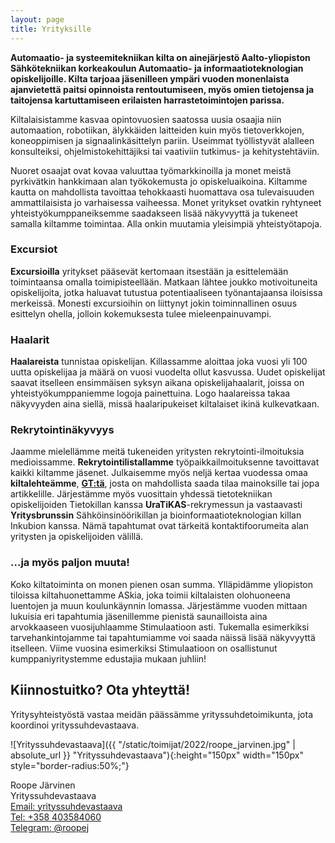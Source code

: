 ```yaml
---
layout: page
title: Yrityksille
---
```

**Automaatio- ja systeemitekniikan kilta on ainejärjestö Aalto-yliopiston Sähkötekniikan korkeakoulun Automaatio- ja informaatioteknologian opiskelijoille. Kilta tarjoaa jäsenilleen ympäri vuoden monenlaista ajanvietettä paitsi opinnoista rentoutumiseen, myös omien tietojensa ja taitojensa kartuttamiseen erilaisten harrastetoimintojen parissa.**

Kiltalaisistamme kasvaa opintovuosien saatossa uusia osaajia niin automaation, robotiikan, älykkäiden laitteiden kuin myös tietoverkkojen, koneoppimisen ja signaalinkäsittelyn pariin. Useimmat työllistyvät alalleen konsulteiksi, ohjelmistokehittäjiksi tai vaativiin tutkimus- ja kehitystehtäviin.

Nuoret osaajat ovat kovaa valuuttaa työmarkkinoilla ja monet meistä pyrkivätkin hankkimaan alan työkokemusta jo opiskeluaikoina. Kiltamme kautta on mahdollista tavoittaa tehokkaasti huomattava osa tulevaisuuden ammattilaisista jo varhaisessa vaiheessa. Monet yritykset ovatkin ryhtyneet yhteistyökumppaneiksemme saadakseen lisää näkyvyyttä ja tukeneet samalla kiltamme toimintaa. Alla onkin muutamia yleisimpiä yhteistyötapoja.

### Excursiot

**Excursioilla** yritykset pääsevät kertomaan itsestään ja esittelemään toimintaansa omalla toimipisteellään. Matkaan lähtee joukko motivoituneita opiskelijoita, jotka haluavat tutustua potentiaaliseen työnantajaansa iloisissa merkeissä. Monesti excursioihin on liittynyt jokin toiminnallinen osuus esittelyn ohella, jolloin kokemuksesta tulee mieleenpainuvampi.

### Haalarit

**Haalareista** tunnistaa opiskelijan. Killassamme aloittaa joka vuosi yli 100 uutta opiskelijaa ja määrä on vuosi vuodelta ollut kasvussa. Uudet opiskelijat saavat itselleen ensimmäisen syksyn aikana opiskelijahaalarit, joissa on yhteistyökumppaniemme logoja painettuina. Logo haalareissa takaa näkyvyyden aina siellä, missä haalaripukeiset kiltalaiset ikinä kulkevatkaan.

### Rekrytointinäkyvyys

Jaamme mielellämme meitä tukeneiden yritysten rekrytointi-ilmoituksia medioissamme. **Rekrytointilistallamme** työpaikkailmoituksenne tavoittavat kaikki kiltamme jäsenet. Julkaisemme myös neljä kertaa vuodessa omaa **kiltalehteämme**, **[GT:tä](http://gt.as.fi)**, josta on mahdollista saada tilaa mainoksille tai jopa artikkelille. Järjestämme myös vuosittain yhdessä tietotekniikan opiskelijoiden Tietokillan kanssa **UraTiKAS**-rekrymessun ja vastaavasti **Yritysbrunssin** Sähköinsinöörikillan ja bioinformaatioteknologian killan Inkubion kanssa. Nämä tapahtumat ovat tärkeitä kontaktifoorumeita alan yritysten ja opiskelijoiden välillä.

### ...ja myös paljon muuta!

Koko kiltatoiminta on monen pienen osan summa. Ylläpidämme yliopiston tiloissa kiltahuonettamme ASkia, joka toimii kiltalaisten olohuoneena luentojen ja muun koulunkäynnin lomassa. Järjestämme vuoden mittaan lukuisia eri tapahtumia jäsenillemme pienistä saunailloista aina arvokkaaseen vuosijuhlaamme Stimulaatioon asti. Tukemalla esimerkiksi tarvehankintojamme tai tapahtumiamme voi saada näissä lisää näkyvyyttä itselleen. Viime vuosina esimerkiksi Stimulaatioon on osallistunut kumppaniyritystemme edustajia mukaan juhliin!

## Kiinnostuitko? Ota yhteyttä!

Yritysyhteistyöstä vastaa meidän päässämme yrityssuhdetoimikunta, jota koordinoi yrityssuhdevastaava.

![Yrityssuhdevastaava]({{ "/static/toimijat/2022/roope_jarvinen.jpg" | absolute_url }} "Yrityssuhdevastaava"){:height="150px" width="150px" style="border-radius:50%;"}

Roope Järvinen<br>
Yrityssuhdevastaava<br>
[Email: yrityssuhdevastaava](mailto:yrityssuhdevastaava@POISTAas.fi)<br>
[Tel: +358 403584060](tel://+358403584060)<br>
[Telegram: @roopej](https://telegram.me/roopej)

